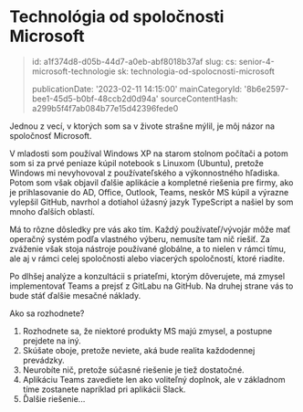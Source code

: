 Technológia od spoločnosti Microsoft
====================================

> id: a1f374d8-d05b-44d7-a0eb-abf8018b37af
> slug:
> 	cs: senior-4-microsoft-technologie
> 	sk: technologia-od-spolocnosti-microsoft
> 
> publicationDate: '2023-02-11 14:15:00'
> mainCategoryId: '8b6e2597-bee1-45d5-b0bf-48ccb2d0d94a'
> sourceContentHash: a299b5f4f7ab084b77e15d42396fede0

Jednou z vecí, v ktorých som sa v živote strašne mýlil, je môj názor na spoločnosť Microsoft.

V mladosti som používal Windows XP na starom stolnom počítači a potom som si za prvé peniaze kúpil notebook s Linuxom (Ubuntu), pretože Windows mi nevyhovoval z používateľského a výkonnostného hľadiska. Potom som však objavil ďalšie aplikácie a kompletné riešenia pre firmy, ako je prihlasovanie do AD, Office, Outlook, Teams, neskôr MS kúpil a výrazne vylepšil GitHub, navrhol a dotiahol úžasný jazyk TypeScript a našiel by som mnoho ďalších oblastí.

Má to rôzne dôsledky pre vás ako tím. Každý používateľ/vývojár môže mať operačný systém podľa vlastného výberu, nemusíte tam nič riešiť. Za zváženie však stoja nástroje používané globálne, a to nielen v rámci tímu, ale aj v rámci celej spoločnosti alebo viacerých spoločností, ktoré riadite.

Po dlhšej analýze a konzultácii s priateľmi, ktorým dôverujete, má zmysel implementovať Teams a prejsť z GitLabu na GitHub. Na druhej strane vás to bude stáť ďalšie mesačné náklady.

Ako sa rozhodnete?

1. Rozhodnete sa, že niektoré produkty MS majú zmysel, a postupne prejdete na iný.
2. Skúšate oboje, pretože neviete, aká bude realita každodennej prevádzky.
3. Neurobíte nič, pretože súčasné riešenie je tiež dostatočné.
4. Aplikáciu Teams zavediete len ako voliteľný doplnok, ale v základnom tíme zostanete napríklad pri aplikácii Slack.
5. Ďalšie riešenie...
